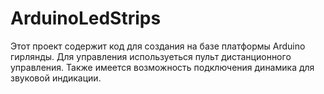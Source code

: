 # ArduinoLedStrips
Этот проект содержит код для создания на базе платформы Arduino гирлянды.
Для управления используеться пульт дистанционного управления.
Также имеется возможность подключения динамика для звуковой индикации.
